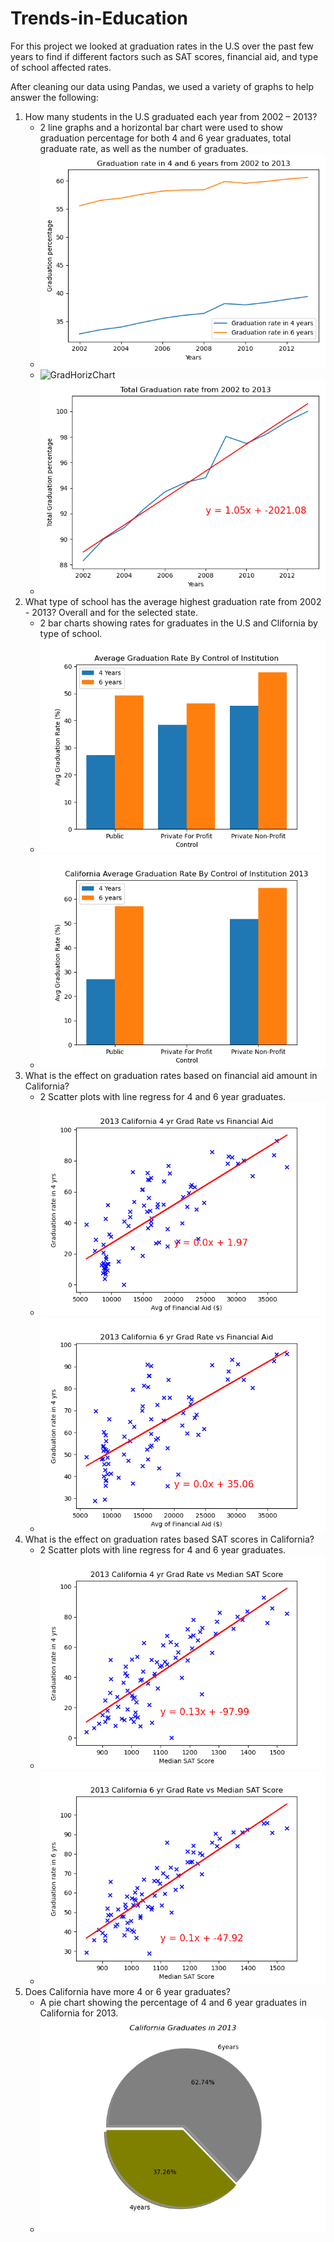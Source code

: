 # Trends-in-Education
For this project we looked at graduation rates in the U.S over the past few years to find if different factors such as SAT scores, financial aid, and type of school affected rates.

After cleaning our data using Pandas, we used a variety of graphs to help answer the following:
1. How many students in the U.S graduated each year from 2002 – 2013?
   - 2 line graphs and a horizontal bar chart were used to show graduation percentage for both 4 and 6 year graduates, total graduate rate, as well as the number of graduates.
   - ![GradLineChart](/Images/Graduation_rate_in_4_and_6_years_from_2002_to_2013.png)
   - ![GradHorizChart](https://user-images.githubusercontent.com/85084734/145490705-ed007a10-1459-47df-b97f-a988a4a2e5fc.png)
   - ![TotalGradLine](Images/Total_Graduation_rate_from_2002_to_2013.png)
2. What type of school has the average highest graduation rate from 2002 - 2013? Overall and for the selected state.
   - 2 bar charts showing rates for graduates in the U.S and Clifornia by type of school. 
   - ![TypeUSGradBar](Images/Average_Graduation_Rate_By_Control_of_Institution.png)
   - ![CATypeGradBar](Images/CaliforniaAverageGraduationRateByControlOfInstitution2013.png)
3. What is the effect on graduation rates based on financial aid amount in California?
   - 2 Scatter plots with line regress for 4 and 6 year graduates. 
   - ![FA4YearGraph](Images/California_4_yr_Grad_Rate_vs_Financial_Aid.png)
   - ![FA6YearGraph](Images/California_6_yr_Grad_Rate_vs_Financial_Aid.png)
4. What is the effect on graduation rates based SAT scores in California?
   - 2 Scatter plots with line regress for 4 and 6 year graduates.
   - ![SAT4YearGraph](Images/California_4_yr_Grad_Rate_vs_Median_SAT_Score.png)
   - ![SAT6YearGraph](Images/California_6_yr_Grad_Rate_vs_Median_SAT_Score.png)
5. Does California have more 4 or 6 year graduates?
   - A pie chart showing the percentage of 4 and 6 year graduates in California for 2013.
   - ![CAGradPercentage](Images/CaliforniaGraduatesPie.png)
